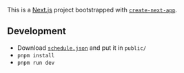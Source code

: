 This is a [Next.js](https://nextjs.org/) project bootstrapped with [`create-next-app`](https://github.com/vercel/next.js/tree/canary/packages/create-next-app).

## Development
- Download [`schedule.json`](https://sitcon.camp/2024/schedule.json) and put it in `public/`
- `pnpm install`
- `pnpm run dev`